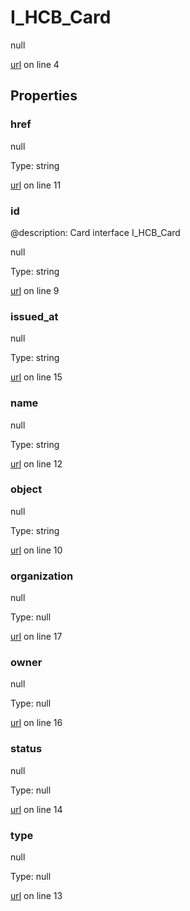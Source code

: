 # I_HCB_Card

null 

[url](https://github.com/devramsean0/hcb.js/blob/58eb626/src/api_schemas/card.ts#L4) on line 4  

## Properties
### href

null 

Type: string  

[url](https://github.com/devramsean0/hcb.js/blob/58eb626/src/api_schemas/card.ts#L11) on line 11  

### id
@description: Card interface
 I_HCB_Card 

null 

Type: string  

[url](https://github.com/devramsean0/hcb.js/blob/58eb626/src/api_schemas/card.ts#L9) on line 9  

### issued_at

null 

Type: string  

[url](https://github.com/devramsean0/hcb.js/blob/58eb626/src/api_schemas/card.ts#L15) on line 15  

### name

null 

Type: string  

[url](https://github.com/devramsean0/hcb.js/blob/58eb626/src/api_schemas/card.ts#L12) on line 12  

### object

null 

Type: string  

[url](https://github.com/devramsean0/hcb.js/blob/58eb626/src/api_schemas/card.ts#L10) on line 10  

### organization

null 

Type: null  

[url](https://github.com/devramsean0/hcb.js/blob/58eb626/src/api_schemas/card.ts#L17) on line 17  

### owner

null 

Type: null  

[url](https://github.com/devramsean0/hcb.js/blob/58eb626/src/api_schemas/card.ts#L16) on line 16  

### status

null 

Type: null  

[url](https://github.com/devramsean0/hcb.js/blob/58eb626/src/api_schemas/card.ts#L14) on line 14  

### type

null 

Type: null  

[url](https://github.com/devramsean0/hcb.js/blob/58eb626/src/api_schemas/card.ts#L13) on line 13  
